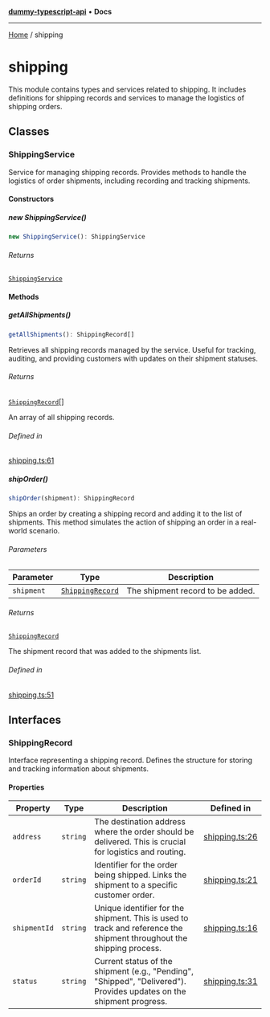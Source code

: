 [**dummy-typescript-api**](README.md) • **Docs**

***

[Home](README.md) / shipping

# shipping

This module contains types and services related to shipping.
It includes definitions for shipping records and services to manage the logistics of shipping orders.

## Classes

### ShippingService

Service for managing shipping records.
Provides methods to handle the logistics of order shipments, including recording and tracking shipments.

#### Constructors

##### new ShippingService()

```ts
new ShippingService(): ShippingService
```

###### Returns

[`ShippingService`](shipping.md#shippingservice)

#### Methods

##### getAllShipments()

```ts
getAllShipments(): ShippingRecord[]
```

Retrieves all shipping records managed by the service.
Useful for tracking, auditing, and providing customers with updates on their shipment statuses.

###### Returns

[`ShippingRecord`](shipping.md#shippingrecord)[]

An array of all shipping records.

###### Defined in

[shipping.ts:61](https://github.com/typedoc2md/dummy-typescript-api/blob/main/src/shipping.ts#L61)

##### shipOrder()

```ts
shipOrder(shipment): ShippingRecord
```

Ships an order by creating a shipping record and adding it to the list of shipments.
This method simulates the action of shipping an order in a real-world scenario.

###### Parameters

| Parameter | Type | Description |
| ------ | ------ | ------ |
| `shipment` | [`ShippingRecord`](shipping.md#shippingrecord) | The shipment record to be added. |

###### Returns

[`ShippingRecord`](shipping.md#shippingrecord)

The shipment record that was added to the shipments list.

###### Defined in

[shipping.ts:51](https://github.com/typedoc2md/dummy-typescript-api/blob/main/src/shipping.ts#L51)

## Interfaces

### ShippingRecord

Interface representing a shipping record.
Defines the structure for storing and tracking information about shipments.

#### Properties

| Property | Type | Description | Defined in |
| ------ | ------ | ------ | ------ |
| `address` | `string` | The destination address where the order should be delivered. This is crucial for logistics and routing. | [shipping.ts:26](https://github.com/typedoc2md/dummy-typescript-api/blob/main/src/shipping.ts#L26) |
| `orderId` | `string` | Identifier for the order being shipped. Links the shipment to a specific customer order. | [shipping.ts:21](https://github.com/typedoc2md/dummy-typescript-api/blob/main/src/shipping.ts#L21) |
| `shipmentId` | `string` | Unique identifier for the shipment. This is used to track and reference the shipment throughout the shipping process. | [shipping.ts:16](https://github.com/typedoc2md/dummy-typescript-api/blob/main/src/shipping.ts#L16) |
| `status` | `string` | Current status of the shipment (e.g., "Pending", "Shipped", "Delivered"). Provides updates on the shipment progress. | [shipping.ts:31](https://github.com/typedoc2md/dummy-typescript-api/blob/main/src/shipping.ts#L31) |
